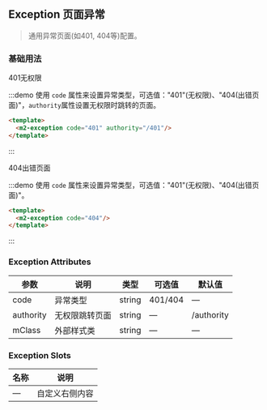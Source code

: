 ## Exception 页面异常
> 通用异常页面(如401, 404等)配置。

### 基础用法

401无权限

:::demo 使用 `code` 属性来设置异常类型，可选值："401"(无权限)、"404(出错页面)"，`authority`属性设置无权限时跳转的页面。
```html
<template>
  <m2-exception code="401" authority="/401"/>
</template>
```
:::

404出错页面

:::demo 使用 `code` 属性来设置异常类型，可选值："401"(无权限)、"404(出错页面)"。
```html
<template>
  <m2-exception code="404"/>
</template>
```
:::

### Exception Attributes
| 参数      | 说明          | 类型      | 可选值                           | 默认值  |
|---------- |-------------- |---------- |--------------------------------  |-------- |
| code | 异常类型 | string | 401/404 | — |
| authority | 无权限跳转页面 | string | — | /authority |
| mClass | 外部样式类 | string | — | — |

### Exception Slots
| 名称      | 说明
|---------- |-------------------------------- |
| — | 自定义右侧内容 |
